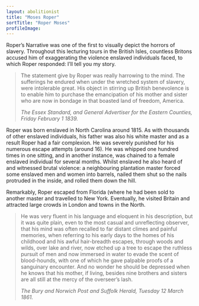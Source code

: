 ```yaml
---
layout: abolitionist
title: "Moses Roper"
sortTitle: "Roper Moses"
profileImage: 
---
```



Roper’s Narrative was one of the first to visually depict the horrors of slavery. Throughout this lecturing tours in the British Isles, countless Britons accused him of exaggerating the violence enslaved individuals faced, to which Roper responded: I’ll tell you my story.

>The statement give by Roper was really harrowing to the mind. The sufferings he endured when under the wretched system of slavery, were intolerable great. His object in stirring up British benevolence is to enable him to purchase the emancipation of his mother and sister who are now in bondage in that boasted land of freedom, America.
> <footer><cite>The Essex Standard, and General Advertiser for the Eastern Counties, Friday February 1 1839.</cite></footer>

Roper was born enslaved in North Carolina around 1815. As with thousands of other enslaved individuals, his father was also his white master and as a result Roper had a fair complexion. He was severely punished for his numerous escape attempts (around 16). He was whipped one hundred times in one sitting, and in another instance, was chained to a female enslaved individual for several months. Whilst enslaved he also heard of and witnessed brutal violence: a neighbouring plantation master forced some enslaved men and women into barrels, nailed them shut so the nails protruded in the inside, and rolled them down the hill.

Remarkably, Roper escaped from Florida (where he had been sold to another master and travelled to New York. Eventually, he visited Britain and attracted large crowds in London and towns in the North.

> He was very fluent in his language and eloquent in his description, but it was quite plain, even to the most casual and unreflecting observer, that his mind was often recalled to far distant climes and painful memories, when referring to his early days to the homes of his childhood and his awful hair-breadth escapes, through woods and wilds, over lake and river, now etched up a tree to escape the ruthless pursuit of men and now immersed in water to evade the scent of blood-hounds, with one of which he gave palpable proofs of a sanguinary encounter. And no wonder he should be depressed when he knows that his mother, if living, besides nine brothers and sisters are all still at the mercy of the overseer’s lash.
> <footer><cite>The Bury and Norwich Post and Suffolk Herald, Tuesday 12 March 1861.</cite></footer>

